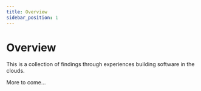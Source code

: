 ```yaml
---
title: Overview
sidebar_position: 1
---
```


# Overview

This is a collection of findings through experiences building software in the clouds.

More to come...
